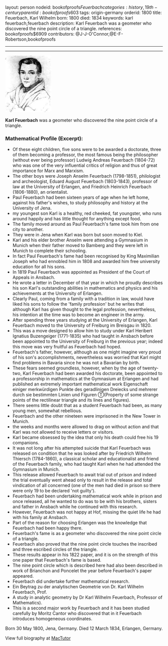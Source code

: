 layout: person
nodeid: bookofproofs$Feuerbach
categories: history,19th-century
parentid: bookofproofs$603
tags: origin-germany
orderid: 1800
title: Feuerbach, Karl Wilhelm
born: 1800
died: 1834
keywords: karl feuerbach,feuerbach
description: Karl Feuerbach was a geometer who discovered the nine point circle of a triangle.
references: bookofproofs$6909
contributors: @J-J-O'Connor,@E-F-Robertson,bookofproofs

---



---

![Feuerbach.jpg](https://github.com/bookofproofs/bookofproofs.github.io/blob/main/_sources/_assets/images/portraits/Feuerbach.jpg?raw=true)

**Karl Feuerbach** was a geometer who discovered the nine point circle of a triangle.

### Mathematical Profile (Excerpt):
* Of these eight children, five sons were to be awarded a doctorate, three of them becoming a professor, the most famous being the philosopher (without ever being professor) Ludwig Andreas Feuerbach (1804-72) who was one of the very influential critics of religion and thus of great importance for Marx and Marxism.
* The other boys were Joseph Anselm Feuerbach (1798-1851), philologist and archeologist, Eduard August Feuerbach (1803-1843), professor of law at the University of Erlangen, and Friedrich Heinrich Feuerbach (1806-1880), an orientalist.
* Paul Feuerbach had been sixteen years of age when he left home, against his father's wishes, to study philosophy and history at the University of Jena.
* my youngest son Karl is a healthy, red cheeked, fat youngster, who runs around happily and has little thought for anything except food.
* The family moved around as Paul Feuerbach's fame took him from one city to another.
* They were in Jena when Karl was born but soon moved to Kiel.
* Karl and his elder brother Anselm were attending a Gymnasium in Munich when their father moved to Bamberg and they were left in Munich to complete their schooling.
* In fact Paul Feuerbach's fame had been recognised by King Maximilian Joseph who had ennobled  him in 1808 and awarded him free university education for all his sons.
* In 1819 Paul Feuerbach was appointed as President of the Court of Appeals in Ansbach.
* He wrote a letter in December of that year in which he proudly describes his son Karl's outstanding abilities in mathematics and physics and his achievements at the University of Erlangen.
* Clearly Paul, coming from a family with a tradition in law, would have liked his sons to follow the 'family profession' but he writes that although Karl has given thought to the legal profession, nevertheless, his intention at the time was to become an engineer in the army.
* After spending three years studying at the University of Erlangen, Karl Feuerbach moved to the University of Freiburg im Breisgau in 1820.
* This was a move designed to allow him to study under Karl Heribert Ignatius Buzengeiger (1771-1835) who had taught in Ansbach before been appointed to the University of Freiburg in the previous year; indeed this move was very fruitful as Feuerbach had hoped.
* Feuerbach's father, however, although as one might imagine very proud of his son's accomplishments, nevertheless was worried that Karl might find problems in Bavaria since he was not a Bavarian by birth.
* These fears seemed groundless, however, when by the age of twenty-two, Karl Feuerbach had been awarded his doctorate, been appointed to a professorship in mathematics at the Gymnasium at Erlangen and had published an extremely important mathematical work Eigenschaft einiger merkwürdigen Punkte des geradlinigen Dreiecks und mehrerer durch sie bestimmten Linien und Figuren Ⓣ(Property of some strange points of the rectilinear triangle and its lines and figures).
* There seems little doubt that as a student Feuerbach had been, as many young men, somewhat rebellious.
* Feuerbach and the other nineteen were imprisoned in the New Tower in Munich.
* the weeks and months were allowed to drag on without action and that Karl was not allowed to receive letters or visitors.
* Karl became obsessed by the idea that only his death could free his 19 companions.
* It was not long after his attempted suicide that Karl Feuerbach was released on condition that he was looked after by Friedrich Wilhelm Thiersch (1784-1860), a classical scholar and educationalist and friend of the Feuerbach family, who had taught Karl when he had attended the Gymnasium in Munich.
* This release allowed Feuerbach to await trial out of prison and indeed the trial eventually went ahead only to result in the release and total vindication of all concerned (one of the men had died in prison so there were only 19 to be declared 'not guilty').
* Feuerbach had been undertaking mathematical work while in prison and once released, all he wanted to do was to be with his brothers, sisters and father in Ansbach while he continued with this research.
* However, Feuerbach was not happy at Hof, missing the quiet life he had with his family at Ansbach.
* Part of the reason for choosing Erlangen was the knowledge that Feuerbach had been happy there.
* Feuerbach's fame is as a geometer who discovered the nine point circle of a triangle.
* Feuerbach also proved that the nine point circle touches the inscribed and three escribed circles of the triangle.
* These results appear in his 1822 paper, and it is on the strength of this one paper that Feuerbach's fame is based.
* The nine point circle which is described here had also been described in work of Brianchon and Poncelet the year before Feuerbach's paper appeared.
* Feuerbach did undertake further mathematical research.
* Ein Beytrag zu der analytischen Geometrie von Dr. Karl Wilhelm Feuerbach, Prof.
* A study in analytic geometry by Dr Karl Wilhelm Feuerbach, Professor of Mathematics).
* This is a second major work by Feuerbach and it has been studied carefully by Moritz Cantor who discovered that in it Feuerbach introduces homogeneous coordinates.

Born 30 May 1800, Jena, Germany. Died 12 March 1834, Erlangen, Germany.

View full biography at [MacTutor](https://mathshistory.st-andrews.ac.uk/Biographies/Feuerbach/)
